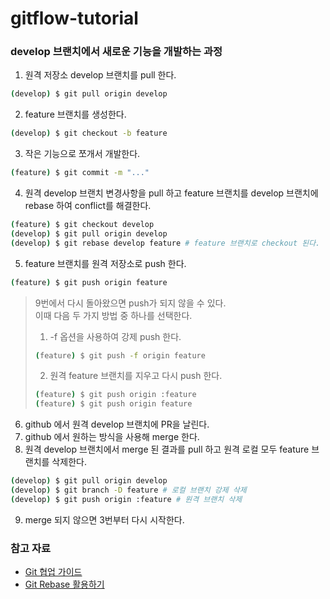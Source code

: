 # gitflow-tutorial

### develop 브랜치에서 새로운 기능을 개발하는 과정

1. 원격 저장소 develop 브랜치를 pull 한다.

```bash
(develop) $ git pull origin develop	
```
2. feature 브랜치를 생성한다.
```bash
(develop) $ git checkout -b feature
```
3. 작은 기능으로 쪼개서 개발한다. 
```bash
(feature) $ git commit -m "..."
```
4. 원격 develop 브랜치 변경사항을 pull 하고 feature 브랜치를 develop 브랜치에 rebase 하여 conflict를 해결한다.
```bash
(feature) $ git checkout develop
(develop) $ git pull origin develop
(develop) $ git rebase develop feature # feature 브랜치로 checkout 된다.
```
5. feature 브랜치를 원격 저장소로 push 한다.
```bash
(feature) $ git push origin feature
```
> 9번에서 다시 돌아왔으면 push가 되지 않을 수 있다.   
> 이때 다음 두 가지 방법 중 하나를 선택한다.
>
> 1. -f 옵션을 사용하여 강제 push 한다.
> ```bash
> (feature) $ git push -f origin feature
> ```
> 2. 원격 feature 브랜치를 지우고 다시 push 한다.
> ```bash
> (feature) $ git push origin :feature
> (feature) $ git push origin feature
> ```

6. github 에서 원격 develop 브랜치에 PR을 날린다.
7. github 에서 원하는 방식을 사용해 merge 한다.
8. 원격 develop 브랜치에서 merge 된 결과를 pull 하고 원격 로컬 모두 feature 브랜치를 삭제한다. 
```bash
(develop) $ git pull origin develop
(develop) $ git branch -D feature # 로컬 브랜치 강제 삭제
(develop) $ git push origin :feature # 원격 브랜치 삭제
```
9. merge 되지 않으면 3번부터 다시 시작한다.

### 참고 자료

* [Git 협업 가이드](https://velog.io/@jinuku/Git-%ED%98%91%EC%97%85-%EA%B0%80%EC%9D%B4%EB%93%9C)
* [Git Rebase 활용하기](https://velog.io/@godori/Git-Rebase)